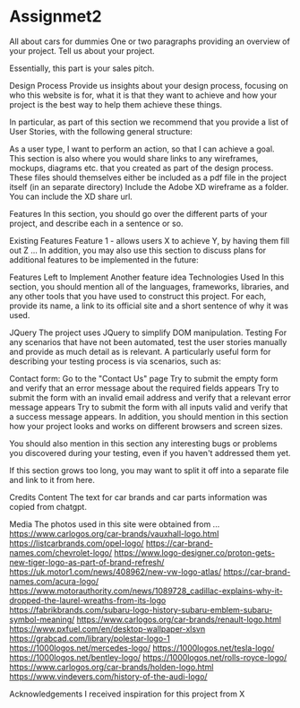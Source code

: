 # Assignmet2

All about cars for dummies
One or two paragraphs providing an overview of your project. Tell us about your project.

Essentially, this part is your sales pitch.

Design Process
Provide us insights about your design process, focusing on who this website is for, what it is that they want to achieve and how your project is the best way to help them achieve these things.

In particular, as part of this section we recommend that you provide a list of User Stories, with the following general structure:

As a user type, I want to perform an action, so that I can achieve a goal.
This section is also where you would share links to any wireframes, mockups, diagrams etc. that you created as part of the design process. These files should themselves either be included as a pdf file in the project itself (in an separate directory) Include the Adobe XD wireframe as a folder. You can include the XD share url.

Features
In this section, you should go over the different parts of your project, and describe each in a sentence or so.

Existing Features
Feature 1 - allows users X to achieve Y, by having them fill out Z
...
In addition, you may also use this section to discuss plans for additional features to be implemented in the future:

Features Left to Implement
Another feature idea
Technologies Used
In this section, you should mention all of the languages, frameworks, libraries, and any other tools that you have used to construct this project. For each, provide its name, a link to its official site and a short sentence of why it was used.

JQuery
The project uses JQuery to simplify DOM manipulation.
Testing
For any scenarios that have not been automated, test the user stories manually and provide as much detail as is relevant. A particularly useful form for describing your testing process is via scenarios, such as:

Contact form:
Go to the "Contact Us" page
Try to submit the empty form and verify that an error message about the required fields appears
Try to submit the form with an invalid email address and verify that a relevant error message appears
Try to submit the form with all inputs valid and verify that a success message appears.
In addition, you should mention in this section how your project looks and works on different browsers and screen sizes.

You should also mention in this section any interesting bugs or problems you discovered during your testing, even if you haven't addressed them yet.

If this section grows too long, you may want to split it off into a separate file and link to it from here.

Credits
Content
The text for car brands and car parts information was copied from chatgpt.

Media
The photos used in this site were obtained from ...
https://www.carlogos.org/car-brands/vauxhall-logo.html
https://listcarbrands.com/opel-logo/
https://car-brand-names.com/chevrolet-logo/
https://www.logo-designer.co/proton-gets-new-tiger-logo-as-part-of-brand-refresh/
https://uk.motor1.com/news/408962/new-vw-logo-atlas/
https://car-brand-names.com/acura-logo/
https://www.motorauthority.com/news/1089728_cadillac-explains-why-it-dropped-the-laurel-wreaths-from-its-logo
https://fabrikbrands.com/subaru-logo-history-subaru-emblem-subaru-symbol-meaning/
https://www.carlogos.org/car-brands/renault-logo.html
https://www.pxfuel.com/en/desktop-wallpaper-xlsvn
https://grabcad.com/library/polestar-logo-1
https://1000logos.net/mercedes-logo/
https://1000logos.net/tesla-logo/
https://1000logos.net/bentley-logo/
https://1000logos.net/rolls-royce-logo/
https://www.carlogos.org/car-brands/holden-logo.html
https://www.vindevers.com/history-of-the-audi-logo/

Acknowledgements
I received inspiration for this project from X
